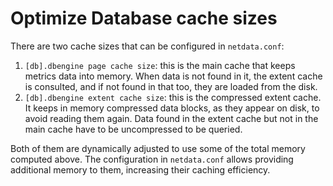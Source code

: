 # Optimize Database cache sizes


There are two cache sizes that can be configured in `netdata.conf`:

1. `[db].dbengine page cache size`: this is the main cache that keeps metrics data into memory. When data is not found in it, the extent cache is consulted, and if not found in that too, they are loaded from the disk.
2. `[db].dbengine extent cache size`: this is the compressed extent cache. It keeps in memory compressed data blocks, as they appear on disk, to avoid reading them again. Data found in the extent cache but not in the main cache have to be uncompressed to be queried.

Both of them are dynamically adjusted to use some of the total memory computed above. The configuration in `netdata.conf` allows providing additional memory to them, increasing their caching efficiency.